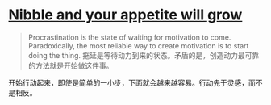 # [Nibble and your appetite will grow](https://stephango.com/nibble)
> Procrastination is the state of waiting for motivation to come. Paradoxically, the most reliable way to create motivation is to start doing the thing.
> 拖延是等待动力到来的状态。矛盾的是，创造动力最可靠的方法就是开始做这件事。

开始行动起来，即使是简单的一小步，下面就会越来越容易。行动先于灵感，而不是相反。